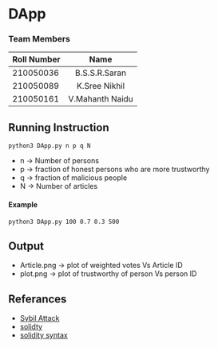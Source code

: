 # DApp
### Team Members
| Roll Number   | Name          |
| ------------- |:-------------:| 
| 210050036     | B.S.S.R.Saran |
| 210050089     | K.Sree Nikhil |
| 210050161     | V.Mahanth Naidu |

## Running Instruction
```
python3 DApp.py n p q N 
```
- n -> Number of persons
- p -> fraction of honest persons who are more trustworthy
- q -> fraction of malicious people
- N -> Number of articles
#### Example
```
python3 DApp.py 100 0.7 0.3 500
```

## Output
- Article.png -> plot of weighted votes Vs Article ID
- plot.png -> plot of trustworthy of person Vs person ID


## Referances
- [Sybil Attack](https://medium.com/witnet/how-to-prevent-sybil-attacks-without-pow-pos-d4d72436dc85)
- [solidty](https://docs.soliditylang.org/en/latest/introduction-to-smart-contracts.html)
- [solidity syntax](https://www.tutorialspoint.com/solidity/solidity_basic_syntax.htm)

